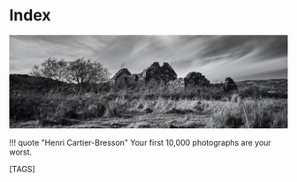 # Index

![](/img/Tags.jpg)

!!! quote "Henri Cartier-Bresson"
    Your first 10,000 photographs are your worst. 

<!-- 
    I’ve learned that home isn’t a place, it’s a feeling. — Cecelia Ahern #  in Love, Rosie
    A photograph is a secret about a secret. The more it tells you the less you know. — Diane Arbus
    Make visible, what without you, might perhaps never have been seen. ― Robert Bresson

    There are always two people in every picture: the photographer and the viewer. — Ansel Adams
    Bracketing is a sign of insecurity. — Ansel Adams
    You don't take a photograph, you make it. — Ansel Adams
    What the Photograph reproduces to infinity has occurred only once - Roland Barthes
    Photography is an immediate reaction, drawing is a meditation. ― Henri Cartier-Bresson
    Sharpness is a bourgeois concept. ― Henri Cartier-Bresson
    Your first 10,000 photographs are your worst. ― Henri Cartier-Bresson
    If we are the sum of all of our experiences, then who are we if we forget or misremember? ― anon # Actually, Ilenia Dynowski, a candidate for PGDE Art 21 Jan 21.
    Don't shoot what it looks like. Shoot what it feels like. ― David Alan Harvey
    We learn by shooting to see better without a camera. ― Ernst Hass
    The thing is, anybody can be happy and cosy. Nothing good happens in the world by being happy and cosy. — Alex Honnold
    We look at things all the time, but we do not really see them. ― Ibarionex Perello
    All photographs are memento mori. ― Susan Sontag
    Photographs are as much an interpretation of the world as paintings and drawings are. ― Susan Sontag
    The painter constructs, the photographer discloses. ― Susan Sontag
    There is an aggression implicit in every use of the camera. ― Susan Sontag
    To photograph someone is a sublimated murder. ― Susan Sontag
    When Cartier-Bresson goes to China, he shows that there are people in China, and that they are Chinese. ― Susan Sontag
    With photography, eclecticism has no limits. ― Susan Sontag 
-->
  
[TAGS]
